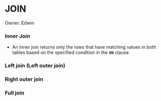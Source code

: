 # JOIN

Owner: Edwin

### Inner Join

- An inner join returns only the rows that have matching values in both tables based on the specified condition in the **`ON`** clause.

### Left join (Left outer join)

### Right outer join

### Full join